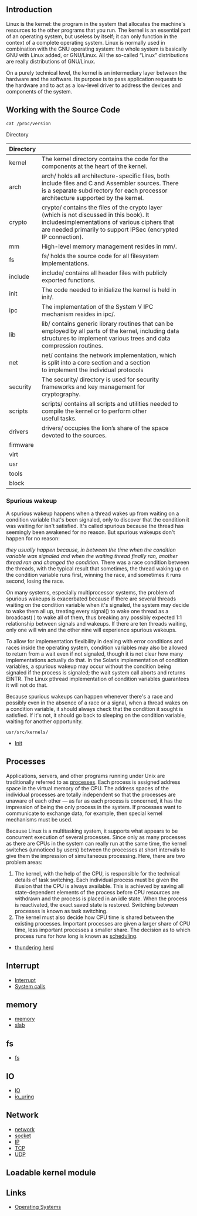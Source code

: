## Introduction

Linux is the kernel: the program in the system that allocates the machine's resources to the other programs that you run. 
The kernel is an essential part of an operating system, but useless by itself; it can only function in the context of a complete operating system.
Linux is normally used in combination with the GNU operating system: the whole system is basically GNU with Linux added, or GNU/Linux. 
All the so-called “Linux” distributions are really distributions of GNU/Linux.


On a purely technical level, the kernel is an intermediary layer between the hardware and the software.
Its purpose is to pass application requests to the hardware and to act as a low-level driver to address the devices and components of the system.

## Working with the Source Code

```shell
cat /proc/version

```

Directory


| Directory |                                                                                                                                                                                                           |  |
| ----------- | ----------------------------------------------------------------------------------------------------------------------------------------------------------------------------------------------------------- | -- |
| kernel    | The kernel directory contains the code for the components at the heart of the kernel.                                                                                                                     |  |
| arch      | arch/ holds all architecture-specific files, both include files and C and Assembler sources. There is a separate subdirectory for each processor architecture supported by the kernel.                   |  |
| crypto    | crypto/ contains the files of the crypto layer (which is not discussed in this book). It includesimplementations of various ciphers that are needed primarily to support IPSec (encrypted IP connection). |  |
| mm        | High-level memory management resides in mm/.                                                                                                                                                              |  |
| fs        | fs/ holds the source code for all filesystem implementations.                                                                                                                                             |  |
| include   | include/ contains all header files with publicly exported functions.                                                                                                                                      |  |
| init      | The code needed to initialize the kernel is held in init/.                                                                                                                                                |  |
| ipc       | The implementation of the System V IPC mechanism resides in ipc/.                                                                                                                                         |  |
| lib       | lib/ contains generic library routines that can be employed by all parts of the kernel, including data structures to implement various trees and data compression routines.                              |  |
| net       | net/ contains the network implementation, which is split into a core section and a section to implement the individual protocols                                                                         |  |
| security  | The security/ directory is used for security frameworks and key management for cryptography.                                                                                                              |  |
| scripts   | scripts/ contains all scripts and utilities needed to compile the kernel or to perform other useful tasks.                                                                                               |  |
| drivers   | drivers/ occupies the lion’s share of the space devoted to the sources.                                                                                                                                  |  |
| firmware  |                                                                                                                                                                                                           |  |
| virt      |                                                                                                                                                                                                           |  |
| usr       |                                                                                                                                                                                                           |  |
| tools     |                                                                                                                                                                                                           |  |
| block     |                                                                                                                                                                                                           |  |



### Spurious wakeup

A spurious wakeup happens when a thread wakes up from waiting on a condition variable that's been signaled, only to discover that the condition it was waiting for isn't satisfied. 
It's called spurious because the thread has seemingly been awakened for no reason. But spurious wakeups don't happen for no reason:

*they usually happen because, in between the time when the condition variable was signaled and when the waiting thread finally ran, another thread ran and changed the condition.* 
There was a race condition between the threads, with the typical result that sometimes, the thread waking up on the condition variable runs first, winning the race, and sometimes it runs second, losing the race.

On many systems, especially multiprocessor systems, the problem of spurious wakeups is exacerbated because if there are several threads waiting on the condition variable when it's signaled, 
the system may decide to wake them all up, treating every signal() to wake one thread as a broadcast( ) to wake all of them, thus breaking any possibly expected 1:1 relationship between signals and wakeups. 
If there are ten threads waiting, only one will win and the other nine will experience spurious wakeups.

To allow for implementation flexibility in dealing with error conditions and races inside the operating system, condition variables may also be allowed to return from a wait even if not signaled, 
though it is not clear how many implementations actually do that. 
In the Solaris implementation of condition variables, a spurious wakeup may occur without the condition being signaled if the process is signaled; the wait system call aborts and returns EINTR. 
The Linux pthread implementation of condition variables guarantees it will not do that.

Because spurious wakeups can happen whenever there's a race and possibly even in the absence of a race or a signal, when a thread wakes on a condition variable, it should always check that the condition it sought is satisfied.
If it's not, it should go back to sleeping on the condition variable, waiting for another opportunity.


```shell
usr/src/kernels/
```


- [Init](/docs/CS/OS/Linux/init.md)

## Processes

Applications, servers, and other programs running under Unix are traditionally referred to as [processes](/docs/CS/OS/Linux/process.md).
Each process is assigned address space in the virtual memory of the CPU.
The address spaces of the individual processes are totally independent so that the processes are unaware of each other — as far as each process is concerned, it has the impression of being the only process in the system. 
If processes want to communicate to exchange data, for example, then special kernel mechanisms must be used.

Because Linux is a multitasking system, it supports what appears to be concurrent execution of several processes.
Since only as many processes as there are CPUs in the system can really run at the same time, the kernel switches (unnoticed by users) between the processes at short intervals to give them the impression of simultaneous processing. 
Here, there are two problem areas:
1. The kernel, with the help of the CPU, is responsible for the technical details of task switching. Each individual process must be given the illusion that the CPU is always available. 
   This is achieved by saving all state-dependent elements of the process before CPU resources are withdrawn and the process is placed in an idle state. 
   When the process is reactivated, the exact saved state is restored. Switching between processes is known as task switching.
2. The kernel must also decide how CPU time is shared between the existing processes. Important processes are given a larger share of CPU time, less important processes a smaller share.
   The decision as to which process runs for how long is known as [scheduling](/docs/CS/OS/Linux/sche.md).

- [thundering herd](/docs/CS/OS/Linux/thundering_herd.md)
  
## Interrupt
- [Interrupt](/docs/CS/OS/Linux/Interrupt.md)
- [System calls](/docs/CS/OS/Linux/Calls.md)


## memory
- [memory](/docs/CS/OS/Linux/memory.md)
- [slab](/docs/CS/OS/Linux/slab.md)

## fs
- [fs](/docs/CS/OS/Linux/fs.md)

## IO
- [IO](/docs/CS/OS/Linux/IO/IO.md)
- [io_uring](/docs/CS/OS/Linux/IO/io_uring.md)

## Network
- [network](/docs/CS/OS/Linux/network.md)
- [socket](/docs/CS/OS/Linux/socket.md)
- [IP](/docs/CS/OS/Linux/IP.md)
- [TCP](/docs/CS/OS/Linux/TCP.md)
- [UDP](/docs/CS/OS/Linux/UDP.md)


## Loadable kernel module



## Links

- [Operating Systems](/docs/CS/OS/OS.md)